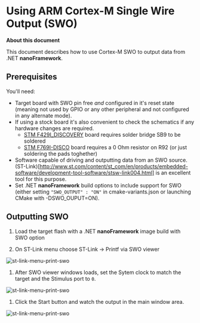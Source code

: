 # Using ARM Cortex-M Single Wire Output (SWO)

**About this document**

This document describes how to use Cortex-M SWO to output data from .NET **nanoFramework**.

## Prerequisites

You'll need:

* Target board with SWO pin free _and_ configured in it's reset state (meaning not used by GPIO or any other peripheral and not configured in any alternate mode).
* If using a stock board it's also convenient to check the schematics if any hardware changes are required.
  * [STM F429I_DISCOVERY](../../images/STM32F429I-DISCOVERY-solder-bridge-for-swo.jpg) board requires solder bridge SB9 to be soldered
  * [STM F769I-DISCO](../../images/STM32F769I-DISCO-solder-bridge-for-swo.jpg) board requires a 0 Ohm resistor on R92 (or just soldering the pads toghether)
* Software capable of driving and outputting data from an SWO source. (ST-Link)[http://www.st.com/content/st_com/en/products/embedded-software/development-tool-software/stsw-link004.html] is an excellent tool for this purpose.
* Set .NET **nanoFramework** build options to include support for SWO (either setting `"SWO_OUTPUT" : "ON"` in cmake-variants.json or launching CMake with -DSWO_OUPUT=ON).

## Outputting SWO

1. Load the target flash with a .NET **nanoFramework** image build with SWO option

1. On ST-Link menu choose ST-Link -> Printf via SWO viewer

![st-link-menu-print-swo](../../images/st-link-menu-print-swo.png)

1. After SWO viewer windows loads, set the Sytem clock to match the target and the Stimulus port to `0`.

![st-link-menu-print-swo](../../images/st-link-swo-window-settings-01.png)

1. Click the Start button and watch the output in the main window area.

![st-link-menu-print-swo](../../images/st-link-swo-window-after-boot-01.png)
